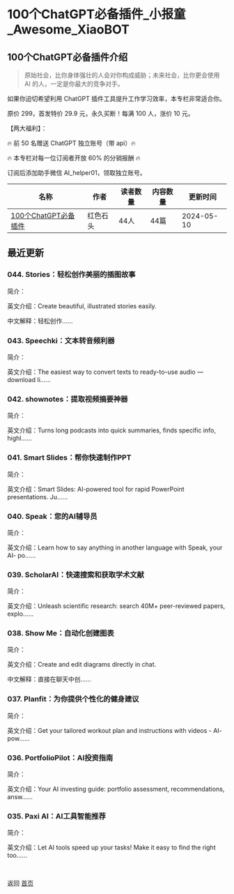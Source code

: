 # 100个ChatGPT必备插件_小报童_Awesome_XiaoBOT

## 100个ChatGPT必备插件介绍
> 原始社会，比你身体强壮的人会对你构成威胁；未来社会，比你更会使用 AI 的人，一定是你最大的竞争对手。    
    
如果你迫切希望利用 ChatGPT 插件工具提升工作学习效率，本专栏非常适合你。    
    
原价 299，首发特价 29.9 元，永久买断！每满 100 人，涨价 10 元。    
    
【两大福利】：    
    
🔥 前 50 名赠送 ChatGPT 独立账号（带 api）🔥    
    
🔥 本专栏对每一位订阅者开放 60% 的分销报酬 🔥    
    
订阅后添加助手微信 AI_helper01，领取独立账号。  
  


|名称|作者|读者数量|内容数量|更新时间|
|---|---|---|---|---|
|[100个ChatGPT必备插件](https://xiaobot.net/p/gpt_plug?refer=9c3f1c95-a052-465a-9902-f6d75080262a)|红色石头|44人|44篇|2024-05-10|

## 最近更新
### 044\. Stories：轻松创作美丽的插图故事

简介：

英文介绍：Create beautiful, illustrated stories easily.

中文解释：轻松创作......

### 043\. Speechki：文本转音频利器

简介：

英文介绍：The easiest way to convert texts to ready-to-use audio — download
li......

### 042\. shownotes：提取视频摘要神器

简介：

英文介绍：Turns long podcasts into quick summaries, finds specific info,
highl......

### 041\. Smart Slides：帮你快速制作PPT

简介：

英文介绍：Smart Slides: AI-powered tool for rapid PowerPoint presentations.
Ju......

### 040\. Speak：您的AI辅导员

简介：

英文介绍：Learn how to say anything in another language with Speak, your AI-
po......

### 039\. ScholarAI：快速搜索和获取学术文献

简介：

英文介绍：Unleash scientific research: search 40M+ peer-reviewed papers,
explo......

### 038\. Show Me：自动化创建图表

简介：

英文介绍：Create and edit diagrams directly in chat.

中文解释：直接在聊天中创......

### 037\. Planfit：为你提供个性化的健身建议

简介：

英文介绍：Get your tailored workout plan and instructions with videos - AI-
pow......

### 036\. PortfolioPilot：AI投资指南

简介：

英文介绍：Your AI investing guide: portfolio assessment, recommendations,
answ......

### 035\. Paxi AI：AI工具智能推荐

简介：

英文介绍：Let AI tools speed up your tasks! Make it easy to find the right
too......


<a href="https://github.com/Reno9527/awesome-xiaobot" style="color: white; text-decoration: none;">awesome-xiaobot</a>

返回 [首页](../README.md)
